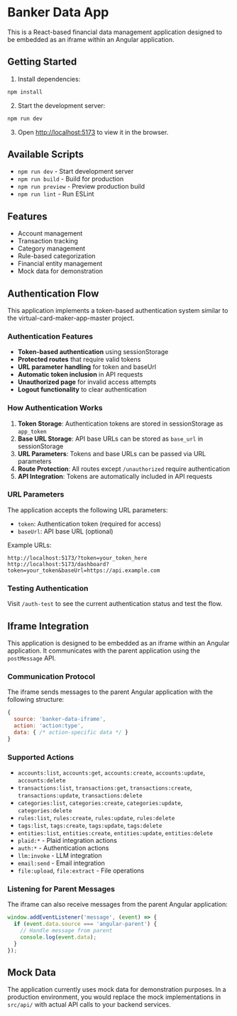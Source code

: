 # Banker Data App

This is a React-based financial data management application designed to be embedded as an iframe within an Angular application.

## Getting Started

1. Install dependencies:
```bash
npm install
```

2. Start the development server:
```bash
npm run dev
```

3. Open [http://localhost:5173](http://localhost:5173) to view it in the browser.

## Available Scripts

- `npm run dev` - Start development server
- `npm run build` - Build for production
- `npm run preview` - Preview production build
- `npm run lint` - Run ESLint

## Features

- Account management
- Transaction tracking
- Category management
- Rule-based categorization
- Financial entity management
- Mock data for demonstration

## Authentication Flow

This application implements a token-based authentication system similar to the virtual-card-maker-app-master project.

### Authentication Features

- **Token-based authentication** using sessionStorage
- **Protected routes** that require valid tokens
- **URL parameter handling** for token and baseUrl
- **Automatic token inclusion** in API requests
- **Unauthorized page** for invalid access attempts
- **Logout functionality** to clear authentication

### How Authentication Works

1. **Token Storage**: Authentication tokens are stored in sessionStorage as `app_token`
2. **Base URL Storage**: API base URLs can be stored as `base_url` in sessionStorage
3. **URL Parameters**: Tokens and base URLs can be passed via URL parameters
4. **Route Protection**: All routes except `/unauthorized` require authentication
5. **API Integration**: Tokens are automatically included in API requests

### URL Parameters

The application accepts the following URL parameters:

- `token`: Authentication token (required for access)
- `baseUrl`: API base URL (optional)

Example URLs:
```
http://localhost:5173/?token=your_token_here
http://localhost:5173/dashboard?token=your_token&baseUrl=https://api.example.com
```

### Testing Authentication

Visit `/auth-test` to see the current authentication status and test the flow.

## Iframe Integration

This application is designed to be embedded as an iframe within an Angular application. It communicates with the parent application using the `postMessage` API.

### Communication Protocol

The iframe sends messages to the parent Angular application with the following structure:

```javascript
{
  source: 'banker-data-iframe',
  action: 'action:type',
  data: { /* action-specific data */ }
}
```

### Supported Actions

- `accounts:list`, `accounts:get`, `accounts:create`, `accounts:update`, `accounts:delete`
- `transactions:list`, `transactions:get`, `transactions:create`, `transactions:update`, `transactions:delete`
- `categories:list`, `categories:create`, `categories:update`, `categories:delete`
- `rules:list`, `rules:create`, `rules:update`, `rules:delete`
- `tags:list`, `tags:create`, `tags:update`, `tags:delete`
- `entities:list`, `entities:create`, `entities:update`, `entities:delete`
- `plaid:*` - Plaid integration actions
- `auth:*` - Authentication actions
- `llm:invoke` - LLM integration
- `email:send` - Email integration
- `file:upload`, `file:extract` - File operations

### Listening for Parent Messages

The iframe can also receive messages from the parent Angular application:

```javascript
window.addEventListener('message', (event) => {
  if (event.data.source === 'angular-parent') {
    // Handle message from parent
    console.log(event.data);
  }
});
```

## Mock Data

The application currently uses mock data for demonstration purposes. In a production environment, you would replace the mock implementations in `src/api/` with actual API calls to your backend services.